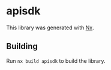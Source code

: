 # apisdk

This library was generated with [Nx](https://nx.dev).

## Building

Run `nx build apisdk` to build the library.
